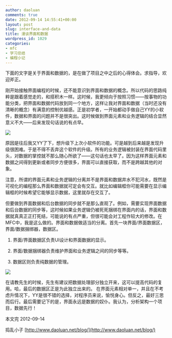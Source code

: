 ```yaml
---
author: daoluan
comments: true
date: 2012-09-14 14:55:41+00:00
layout: post
slug: interface-and-data
title: 漫谈界面和数据
wordpress_id: 1029
categories:
- mfc
- 学习总结
- 编程小记
---
```


下面的文字是关于界面和数据的，是在做了项目之中之后的心得体会。求指导，欢迎斧正。

刚开始接触界面编程的时候，还不能意识到界面和数据的概念。所以代码的思路纯粹是跟着感觉走的，和搭积木一样。这时候，我更倾向于按照习惯——按事物的功能分类，把界面和数据代码放到同一个地方，这样让我对界面和数据（当时还没有清晰的概念）有满意的控制优越感。正是初学者，一开始都动手做自己YY的小软件，数据和界面的问题并不是很突出。这时候做到界面元素和业务逻辑的结合显然意义不大——后来发现句话说的有点早。

<!-- more -->

[![](http://md.daoluan.net/blog/images/2012/09/UI_data_combine.png)](http://daoluan.net/blog/archives/975/ui_data_combine)

原因是往后我又YY了下，想升级下上次小软件的功能。可是越到后来越是发现升级很困难。于是不得不丢弃这个软件的升级。所有的业务逻辑被封装在界面代码里头，对数据的掌控就不那么随心所欲了——这句话也太早了。因为这样界面元素和数据之间得到更新或者同步方便很多，界面可以直接获取，而不是跨越其他的对象。

注意，所谓的界面元素和业务逻辑的分离并不是界面和数据井水不犯河水，既然是可视化的编程那么界面和数据就可定会有交互。就比如编辑框你可能需要在显示编辑框的时候希望它能够显示数据，这里就存在交互了。

但要做到界面数据和后台数据的同步就不是那么直观了。例如，需要实现界面数据和后台数据的同步等，这时候如果业务逻辑仍被死死捆绑在界面内的话，界面和数据就真真正正打死结，可能说的有点严重，但很可能会对工程作较大的修改。在MFC中，我是这么做的。界面和数据做适当的分离。首先一块界面/界面数据区，界面/数据捆绑器，数据区。



	
  1. 界面/界面数据区负责UI设计和界面数据的显示。

	
  2. 界面/数据捆绑器负责维护界面和业务逻辑之间的同步等等。

	
  3. 数据区则负责纯数据的管理。


[![](http://md.daoluan.net/blog/images/2012/09/UI_data_detach.png)](http://daoluan.net/blog/archives/975/ui_data_detach)

在请教先生的时候，先生有建议把数据处理部分独立开来，这可以提高代码的复用。哈，最后的数据区正是为此独立出来的。
在界面元素相对单一，并且在不考虑升情况下，YY是很不错的选择，对程序员来说，愉悦身心。但反之，最好三思而后行。最后需要记下的是，界面永远是数据的奴仆。我认为，分析架构一个项目，数据先行！

本文完 2012-09-14

捣乱小子 [http://www.daoluan.net/blog/](http://www.daoluan.net/blog/)

